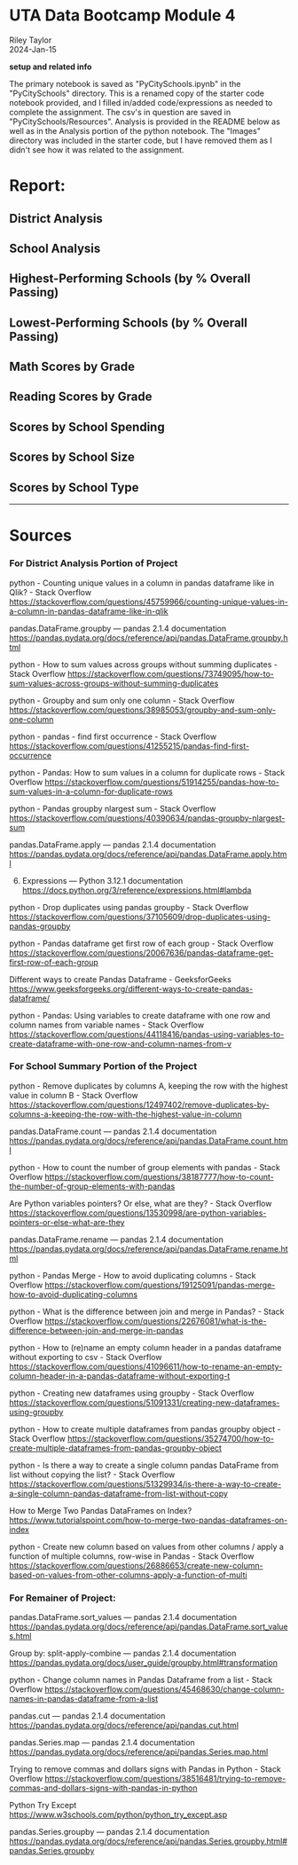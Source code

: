 UTA Data Bootcamp Module 4
==========================

Riley Taylor  
2024-Jan-15

**setup and related info**

The primary notebook is saved as "PyCitySchools.ipynb" in the "PyCitySchools" directory. This is a renamed copy of the starter code notebook provided, and I filled in/added code/expressions as needed to complete the assignment. The csv's in question are saved in "PyCitySchools/Resources". Analysis is provided in the README below as well as in the Analysis portion of the python notebook. The "Images" directory was included in the starter code, but I have removed them as I didn't see how it was related to the assignment. 


# Report:




## District Analysis





## School Analysis




## Highest-Performing Schools (by % Overall Passing)


## Lowest-Performing Schools (by % Overall Passing)


## Math Scores by Grade


## Reading Scores by Grade


## Scores by School Spending


## Scores by School Size


## Scores by School Type



------------------------

# Sources


### For District Analysis Portion of Project

python - Counting unique values in a column in pandas dataframe like in Qlik? - Stack Overflow
https://stackoverflow.com/questions/45759966/counting-unique-values-in-a-column-in-pandas-dataframe-like-in-qlik

pandas.DataFrame.groupby — pandas 2.1.4 documentation
https://pandas.pydata.org/docs/reference/api/pandas.DataFrame.groupby.html

python - How to sum values across groups without summing duplicates - Stack Overflow
https://stackoverflow.com/questions/73749095/how-to-sum-values-across-groups-without-summing-duplicates

python - Groupby and sum only one column - Stack Overflow
https://stackoverflow.com/questions/38985053/groupby-and-sum-only-one-column

python - pandas - find first occurrence - Stack Overflow
https://stackoverflow.com/questions/41255215/pandas-find-first-occurrence

python - Pandas: How to sum values in a column for duplicate rows - Stack Overflow
https://stackoverflow.com/questions/51914255/pandas-how-to-sum-values-in-a-column-for-duplicate-rows

python - Pandas groupby nlargest sum - Stack Overflow
https://stackoverflow.com/questions/40390634/pandas-groupby-nlargest-sum

pandas.DataFrame.apply — pandas 2.1.4 documentation
https://pandas.pydata.org/docs/reference/api/pandas.DataFrame.apply.html

6. Expressions — Python 3.12.1 documentation
https://docs.python.org/3/reference/expressions.html#lambda

python - Drop duplicates using pandas groupby - Stack Overflow
https://stackoverflow.com/questions/37105609/drop-duplicates-using-pandas-groupby

python - Pandas dataframe get first row of each group - Stack Overflow
https://stackoverflow.com/questions/20067636/pandas-dataframe-get-first-row-of-each-group

Different ways to create Pandas Dataframe - GeeksforGeeks
https://www.geeksforgeeks.org/different-ways-to-create-pandas-dataframe/

python - Pandas: Using variables to create dataframe with one row and column names from variable names - Stack Overflow
https://stackoverflow.com/questions/44118416/pandas-using-variables-to-create-dataframe-with-one-row-and-column-names-from-v


### For School Summary Portion of the Project


python - Remove duplicates by columns A, keeping the row with the highest value in column B - Stack Overflow
https://stackoverflow.com/questions/12497402/remove-duplicates-by-columns-a-keeping-the-row-with-the-highest-value-in-column

pandas.DataFrame.count — pandas 2.1.4 documentation
https://pandas.pydata.org/docs/reference/api/pandas.DataFrame.count.html

python - How to count the number of group elements with pandas - Stack Overflow
https://stackoverflow.com/questions/38187777/how-to-count-the-number-of-group-elements-with-pandas

Are Python variables pointers? Or else, what are they? - Stack Overflow
https://stackoverflow.com/questions/13530998/are-python-variables-pointers-or-else-what-are-they

pandas.DataFrame.rename — pandas 2.1.4 documentation
https://pandas.pydata.org/docs/reference/api/pandas.DataFrame.rename.html

python - Pandas Merge - How to avoid duplicating columns - Stack Overflow
https://stackoverflow.com/questions/19125091/pandas-merge-how-to-avoid-duplicating-columns

python - What is the difference between join and merge in Pandas? - Stack Overflow
https://stackoverflow.com/questions/22676081/what-is-the-difference-between-join-and-merge-in-pandas

python - How to (re)name an empty column header in a pandas dataframe without exporting to csv - Stack Overflow
https://stackoverflow.com/questions/41096611/how-to-rename-an-empty-column-header-in-a-pandas-dataframe-without-exporting-t

python - Creating new dataframes using groupby - Stack Overflow
https://stackoverflow.com/questions/51091331/creating-new-dataframes-using-groupby

python - How to create multiple dataframes from pandas groupby object - Stack Overflow
https://stackoverflow.com/questions/35274700/how-to-create-multiple-dataframes-from-pandas-groupby-object

python - Is there a way to create a single column pandas DataFrame from list without copying the list? - Stack Overflow
https://stackoverflow.com/questions/51329934/is-there-a-way-to-create-a-single-column-pandas-dataframe-from-list-without-copy

How to Merge Two Pandas DataFrames on Index?
https://www.tutorialspoint.com/how-to-merge-two-pandas-dataframes-on-index

python - Create new column based on values from other columns / apply a function of multiple columns, row-wise in Pandas - Stack Overflow
https://stackoverflow.com/questions/26886653/create-new-column-based-on-values-from-other-columns-apply-a-function-of-multi


### For Remainer of Project:

pandas.DataFrame.sort_values — pandas 2.1.4 documentation
https://pandas.pydata.org/docs/reference/api/pandas.DataFrame.sort_values.html

Group by: split-apply-combine — pandas 2.1.4 documentation
https://pandas.pydata.org/docs/user_guide/groupby.html#transformation

python - Change column names in Pandas Dataframe from a list - Stack Overflow
https://stackoverflow.com/questions/45468630/change-column-names-in-pandas-dataframe-from-a-list

pandas.cut — pandas 2.1.4 documentation
https://pandas.pydata.org/docs/reference/api/pandas.cut.html

pandas.Series.map — pandas 2.1.4 documentation
https://pandas.pydata.org/docs/reference/api/pandas.Series.map.html

Trying to remove commas and dollars signs with Pandas in Python - Stack Overflow
https://stackoverflow.com/questions/38516481/trying-to-remove-commas-and-dollars-signs-with-pandas-in-python

Python Try Except
https://www.w3schools.com/python/python_try_except.asp

pandas.Series.groupby — pandas 2.1.4 documentation
https://pandas.pydata.org/docs/reference/api/pandas.Series.groupby.html#pandas.Series.groupby